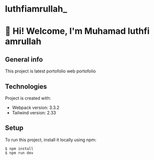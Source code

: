 ﻿# luthfiamrullah_
# 👋 Hi! Welcome, I'm Muhamad luthfi amrullah

## General info
This project is latest portofolio web portofolio
	
## Technologies
Project is created with:
* Webpack version: 3.3.2
* Tailwind version: 2.33
	
## Setup
To run this project, install it locally using npm:

```
$ npm install
$ npm run dev
